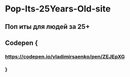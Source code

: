 # Pop-Its-25Years-Old-site

## Поп иты для людей за 25+

## Codepen {

### https://codepen.io/vladimirsaenko/pen/ZEJEpXG

### }
